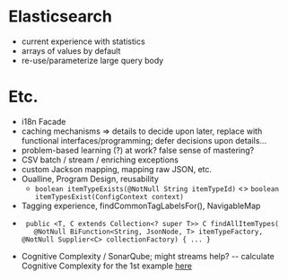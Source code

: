 # Elasticsearch

 * current experience with statistics
 * arrays of values by default
 * re-use/parameterize large query body

# Etc.

 * i18n Facade
 * caching mechanisms => details to decide upon later, replace with functional interfaces/programming; defer decisions upon details...
 * problem-based learning (?) at work? false sense of mastering?
 * CSV batch / stream / enriching exceptions
 * custom Jackson mapping, mapping raw JSON, etc.
 * Oualline, Program Design, reusability
   * `boolean itemTypeExists(@NotNull String itemTypeId)` <> `boolean itemTypesExist(ConfigContext context)`
 * Tagging experience, findCommonTagLabelsFor(), NavigableMap
 * ```@NotNull
    public <T, C extends Collection<? super T>> C findAllItemTypes(
      @NotNull BiFunction<String, JsonNode, T> itemTypeFactory, @NotNull Supplier<C> collectionFactory) { ... }
   ```
 * Cognitive Complexity / SonarQube; might streams help? -- calculate Cognitive Complexity for the 1st example [here](https://developer.ibm.com/articles/j-java-streams-1-brian-goetz/)
